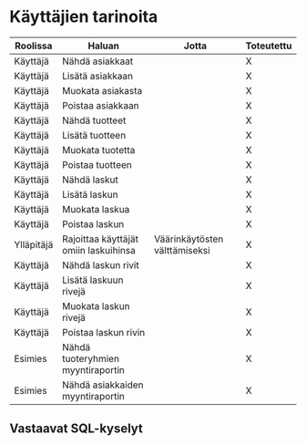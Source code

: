 # Käyttäjien tarinoita

Roolissa | Haluan | Jotta | Toteutettu
--- | --- | --- | ---
Käyttäjä | Nähdä asiakkaat  | | X
Käyttäjä | Lisätä asiakkaan  | | X
Käyttäjä | Muokata asiakasta  | | X
Käyttäjä | Poistaa asiakkaan  | | X
Käyttäjä | Nähdä tuotteet  | | X
Käyttäjä | Lisätä tuotteen  | | X
Käyttäjä | Muokata tuotetta  | | X
Käyttäjä | Poistaa tuotteen  | | X
Käyttäjä | Nähdä laskut  | | X
Käyttäjä | Lisätä laskun  | | X
Käyttäjä | Muokata laskua  | | X
Käyttäjä | Poistaa laskun  | | X
Ylläpitäjä | Rajoittaa käyttäjät omiin laskuihinsa | Väärinkäytösten välttämiseksi | X
Käyttäjä | Nähdä laskun rivit  | | X
Käyttäjä | Lisätä laskuun rivejä  | | X
Käyttäjä | Muokata laskun rivejä  | | X
Käyttäjä | Poistaa laskun rivin  | | X
Esimies | Nähdä tuoteryhmien myyntiraportin  | | X
Esimies | Nähdä asiakkaiden myyntiraportin  | | X

## Vastaavat SQL-kyselyt
